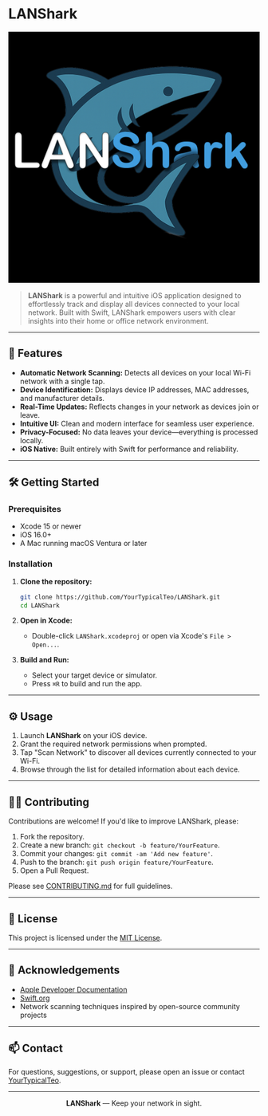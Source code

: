 # LANShark

![LANShark Logo](LANShark/Assets.xcassets/logo.png)

> **LANShark** is a powerful and intuitive iOS application designed to effortlessly track and display all devices connected to your local network. Built with Swift, LANShark empowers users with clear insights into their home or office network environment.

---

## 🚀 Features

- **Automatic Network Scanning:** Detects all devices on your local Wi-Fi network with a single tap.
- **Device Identification:** Displays device IP addresses, MAC addresses, and manufacturer details.
- **Real-Time Updates:** Reflects changes in your network as devices join or leave.
- **Intuitive UI:** Clean and modern interface for seamless user experience.
- **Privacy-Focused:** No data leaves your device—everything is processed locally.
- **iOS Native:** Built entirely with Swift for performance and reliability.

---

## 🛠️ Getting Started

### Prerequisites

- Xcode 15 or newer
- iOS 16.0+
- A Mac running macOS Ventura or later

### Installation

1. **Clone the repository:**
   ```sh
   git clone https://github.com/YourTypicalTeo/LANShark.git
   cd LANShark
   ```

2. **Open in Xcode:**
   - Double-click `LANShark.xcodeproj` or open via Xcode's `File > Open...`.

3. **Build and Run:**
   - Select your target device or simulator.
   - Press `⌘R` to build and run the app.

---

## ⚙️ Usage

1. Launch **LANShark** on your iOS device.
2. Grant the required network permissions when prompted.
3. Tap "Scan Network" to discover all devices currently connected to your Wi-Fi.
4. Browse through the list for detailed information about each device.

---

## 🧑‍💻 Contributing

Contributions are welcome! If you'd like to improve LANShark, please:

1. Fork the repository.
2. Create a new branch: `git checkout -b feature/YourFeature`.
3. Commit your changes: `git commit -am 'Add new feature'`.
4. Push to the branch: `git push origin feature/YourFeature`.
5. Open a Pull Request.

Please see [CONTRIBUTING.md](CONTRIBUTING.md) for full guidelines.

---

## 📝 License

This project is licensed under the [MIT License](LICENSE).

---

## 🙏 Acknowledgements

- [Apple Developer Documentation](https://developer.apple.com/documentation/)
- [Swift.org](https://www.swift.org/)
- Network scanning techniques inspired by open-source community projects

---

## 📫 Contact

For questions, suggestions, or support, please open an issue or contact [YourTypicalTeo](https://github.com/YourTypicalTeo).

---

<p align="center">
  <b>LANShark</b> &mdash; Keep your network in sight.
</p>
